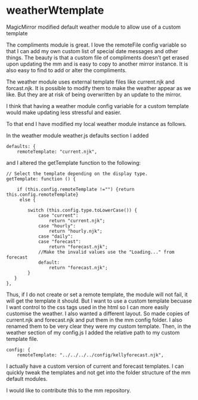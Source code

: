 # weatherWtemplate
MagicMirror modified default weather module to allow use of a custom template


The compliments module is great. I love the remoteFile config variable so that I can add my own custom list of special date messages and other things. The beauty is that a custom file of compliments doesn’t get erased upon updating the mm and is easy to copy to another mirror instance. It is also easy to find to add or alter the compliments.

The weather module uses external template files like current.njk and forcast.njk. It is possible to modify them to make the weather appear as we like. But they are at risk of being overwritten by an update to the mirror.

I think that having a weather module config variable for a custom template would make updating less stressful and easier.

To that end I have modified my local weather module instance as follows.

In the weather module weather.js defaults section I added

	defaults: {
		remoteTemplate: "current.njk",
and I altered the getTemplate function to the following:

	// Select the template depending on the display type.
	getTemplate: function () {
		
		if (this.config.remoteTemplate !="") {return this.config.remoteTemplate}
		 else {
		
			switch (this.config.type.toLowerCase()) {
				case "current":
					return "current.njk";
				case "hourly":
					return "hourly.njk";
				case "daily":
				case "forecast":
					return "forecast.njk";
				//Make the invalid values use the "Loading..." from forecast
				default:
					return "forecast.njk";
			}
	   }
	},
Thus, if I do not create or set a remote template, the module will not fail, it will get the template it should.
But I want to use a custom template becuase I want control to the css tags used in the html so I can more easily customise the weather. I also wanted a different layout. So made copies of current.njk and forecast.njk and put them in the mm config folder. I also renamed them to be very clear they were my custom template.
Then,
in the weather section of my config.js
I added the relative path to my custom template file.
	
	config: {
		remoteTemplate: "../../../../config/kellyforecast.njk",
	
I actually have a custom version of current and forecast templates. I can quickly tweak the templates and not get into the folder structure of the mm default modules.

I would like to contribute this to the mm repository.
